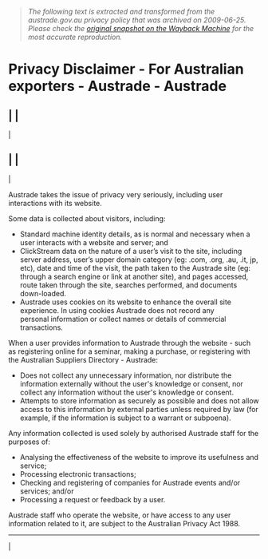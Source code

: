 > *The following text is extracted and transformed from the austrade.gov.au privacy policy that was archived on 2009-06-25. Please check the [original snapshot on the Wayback Machine](https://web.archive.org/web/20090625221133id_/http%3A//www.austrade.gov.au/Austrade-Privacy-Disclaimer/default.aspx) for the most accurate reproduction.*

# Privacy Disclaimer - For Australian exporters - Austrade - Austrade

|  |   
---  
|   
  
|  |   
---  
  
| 

Austrade takes the issue of privacy very seriously, including user interactions with its website.

  
Some data is collected about visitors, including:

  * Standard machine identity details, as is normal and necessary when a user interacts with a website and server; and
  * ClickStream data on the nature of a user’s visit to the site, including server address, user’s upper domain category (eg: .com, .org, .au, .it, jp, etc), date and time of the visit, the path taken to the Austrade site (eg: through a search engine or link at another site), and pages accessed, route taken through the site, searches performed, and documents down-loaded.
  * Austrade uses cookies on its website to enhance the overall site experience. In using cookies Austrade does not record any personal information or collect names or details of commercial transactions.  



When a user provides information to Austrade through the website - such as registering online for a seminar, making a purchase, or registering with the Australian Suppliers Directory - Austrade:

  * Does not collect any unnecessary information, nor distribute the information externally without the user's knowledge or consent, nor collect any information without the user's knowledge or consent.
  * Attempts to store information as securely as possible and does not allow access to this information by external parties unless required by law (for example, if the information is subject to a warrant or subpoena).



Any information collected is used solely by authorised Austrade staff for the purposes of:

  * Analysing the effectiveness of the website to improve its usefulness and service;
  * Processing electronic transactions;
  * Checking and registering of companies for Austrade events and/or services; and/or
  * Processing a request or feedback by a user.



Austrade staff who operate the website, or have access to any user information related to it, are subject to the Australian Privacy Act 1988.  
  
---  
[](http://www.austrade.gov.au/default.aspx?Mode=BusyEditing&ArticleID=4230#sitetop)  
  
| 
